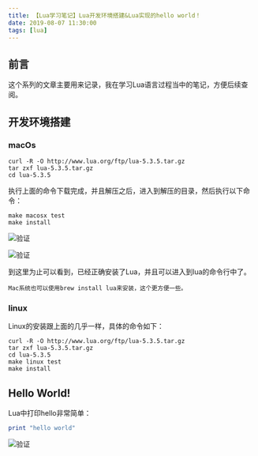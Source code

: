 ```yaml
---
title: 【Lua学习笔记】Lua开发环境搭建&Lua实现的hello world！
date: 2019-08-07 11:30:00
tags: [lua]
---
```


## 前言
这个系列的文章主要用来记录，我在学习Lua语言过程当中的笔记，方便后续查阅。


## 开发环境搭建

### macOs
```shell
curl -R -O http://www.lua.org/ftp/lua-5.3.5.tar.gz
tar zxf lua-5.3.5.tar.gz
cd lua-5.3.5
```

<!-- more -->

执行上面的命令下载完成，并且解压之后，进入到解压的目录，然后执行以下命令：
```shell
make macosx test
make install
```

![验证](1.png)

![验证](2.png)

到这里为止可以看到，已经正确安装了Lua，并且可以进入到lua的命令行中了。

`Mac系统也可以使用brew install lua来安装，这个更方便一些。`

### linux
Linux的安装跟上面的几乎一样，具体的命令如下：
```shell
curl -R -O http://www.lua.org/ftp/lua-5.3.5.tar.gz
tar zxf lua-5.3.5.tar.gz
cd lua-5.3.5
make linux test
make install
```

## Hello World!
Lua中打印hello非常简单：
```lua
print "hello world"
```

![验证](3.png)





